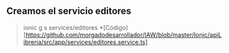 ## Creamos el servicio editores

> ionic g s services/editores *[Código][https://github.com/morgadodesarrollador/IAW/blob/master/Ionic/apiLibreria/src/app/services/editores.service.ts]

